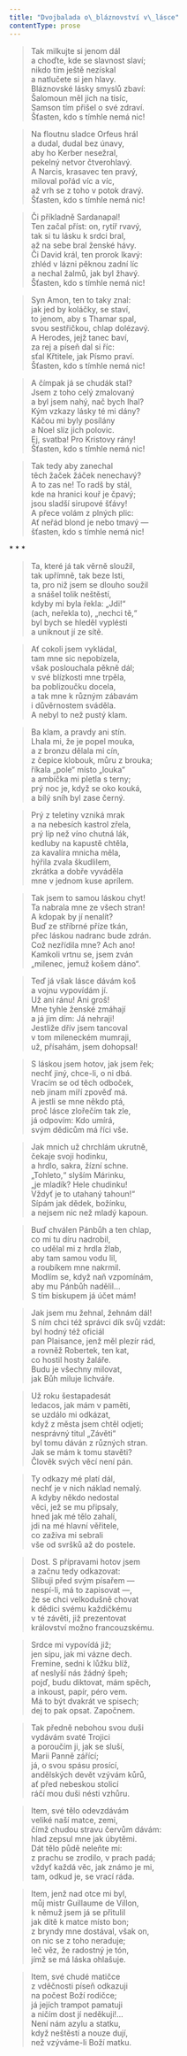 ```yaml
---
title: "Dvojbalada o\_bláznovství v\_lásce"
contentType: prose
---
```


> Tak milkujte si jenom dál  
> a choďte, kde se slavnost slaví;  
> nikdo tím ještě nezískal  
> a natlučete si jen hlavy.  
> Bláznovské lásky smyslů zbaví:  
> Šalomoun měl jich na tisíc,  
> Samson tím přišel o své zdraví.  
> Šťasten, kdo s tímhle nemá nic!

> Na floutnu sladce Orfeus hrál  
> a dudal, dudal bez únavy,  
> aby ho Kerber nesežral,  
> pekelný netvor čtverohlavý.  
> A Narcis, krasavec ten pravý,  
> miloval pořád víc a víc,  
> až vrh se z toho v potok dravý.  
> Šťasten, kdo s tímhle nemá nic!

> Či příkladně Sardanapal!  
> Ten začal příst: on, rytíř rvavý,  
> tak si tu lásku k srdci bral,  
> až na sebe bral ženské hávy.  
> Či David král, ten prorok lkavý:  
> zhléd v lázni pěknou zadní líc  
> a nechal žalmů, jak byl žhavý.  
> Šťasten, kdo s tímhle nemá nic!

> Syn Amon, ten to taky znal:  
> jak jed by koláčky, se staví,  
> to jenom, aby s Thamar spal,  
> svou sestřičkou, chlap dolézavý.  
> A Herodes, jejž tanec baví,  
> za rej a píseň dal si říc:  
> sťal Křtitele, jak Písmo praví.  
> Šťasten, kdo s tímhle nemá nic!

> A čímpak já se chudák stal?  
> Jsem z toho celý zmalovaný  
> a byl jsem nahý, nač bych lhal?  
> Kým vzkazy lásky té mi dány?  
> Káčou mi byly posílány  
> a Noel slíz jich polovic.  
> Ej, svatba! Pro Kristovy rány!  
> Šťasten, kdo s tímhle nemá nic!

> Tak tedy aby zanechal  
> těch žaček žáček nenechavý?  
> A to zas ne! To radš by stál,  
> kde na hranici kouř je čpavý;  
> jsou sladší sirupové šťávy!  
> A přece volám z plných plic:  
> Ať neřád blond je nebo tmavý —  
> šťasten, kdo s tímhle nemá nic!



\* \* \*

> Ta, které já tak věrně sloužil,  
> tak upřímně, tak beze lsti,  
> ta, pro niž jsem se dlouho soužil  
> a snášel tolik neštěstí,  
> kdyby mi byla řekla: „Jdi!“  
> (ach, neřekla to), „nechci tě,“  
> byl bych se hleděl vyplésti  
> a uniknout jí ze sítě.

> Ať cokoli jsem vykládal,  
> tam mne sic nepobízela,  
> však poslouchala pěkně dál;  
> v své blízkosti mne trpěla,  
> ba poblizoučku docela,  
> a tak mne k různým zábavám  
> i důvěrnostem sváděla.  
> A nebyl to než pustý klam.

> Ba klam, a pravdy ani stín.  
> Lhala mi, že je popel mouka,  
> a z bronzu dělala mi cín,  
> z čepice klobouk, můru z brouka;  
> říkala „pole“ místo „louka“  
> a ambíčka mi pletla s terny;  
> prý noc je, když se oko kouká,  
> a bílý sníh byl zase černý.

> Prý z teletiny vzniká mrak  
> a na nebesích kastrol zřela,  
> prý líp než víno chutná lák,  
> kedluby na kapustě chtěla,  
> za kavalíra mnicha měla,  
> hýřila zvala škudlilem,  
> zkrátka a dobře vyváděla  
> mne v jednom kuse aprílem.

> Tak jsem to samou láskou chyt!  
> Ta nabrala mne ze všech stran!  
> A kdopak by jí nenalít?  
> Buď ze stříbrné příze tkán,  
> přec láskou nadranc bude zdrán.  
> Což nezřídila mne? Ach ano!  
> Kamkoli vrtnu se, jsem zván  
> „milenec, jemuž košem dáno“.

> Teď já však lásce dávám koš  
> a vojnu vypovídám jí.  
> Už ani ránu! Ani groš!  
> Mne tyhle ženské zmáhají  
> a já jim dím: Já nehraji!  
> Jestliže dřív jsem tancoval  
> v tom mileneckém mumraji,  
> už, přísahám, jsem dohopsal!

> S láskou jsem hotov, jak jsem řek;  
> nechť jiný, chce-li, o ni dbá.  
> Vracím se od těch odboček,  
> neb jinam míří zpověď má.  
> A jestli se mne někdo ptá,  
> proč lásce zlořečím tak zle,  
> já odpovím: Kdo umírá,  
> svým dědicům má říci vše.

> Jak mnich už chrchlám ukrutně,  
> čekaje svoji hodinku,  
> a hrdlo, sakra, žízní schne.  
> „Tohleto,“ slyším Márinku,  
> „je mladík? Hele chudinku!  
> Vždyť je to utahaný tahoun!“  
> Sípám jak dědek, božínku,  
> a nejsem nic než mladý kapoun.

> Buď chválen Pánbůh a ten chlap,  
> co mi tu díru nadrobil,  
> co udělal mi z hrdla žlab,  
> aby tam samou vodu lil,  
> a roubíkem mne nakrmil.  
> Modlím se, když naň vzpomínám,  
> aby mu Pánbůh nadělil…  
> S tím biskupem já účet mám!

> Jak jsem mu žehnal, žehnám dál!  
> S ním chci též správci dík svůj vzdát:  
> byl hodný též oficiál  
> pan Plaisance, jenž měl plezír rád,  
> a rovněž Robertek, ten kat,  
> co hostil hosty žaláře.  
> Budu je všechny milovat,  
> jak Bůh miluje lichváře.

> Už roku šestapadesát  
> ledacos, jak mám v paměti,  
> se uzdálo mi odkázat,  
> když z města jsem chtěl odjeti;  
> nesprávný titul „Závěti“  
> byl tomu dáván z různých stran.  
> Jak se mám k tomu stavěti?  
> Člověk svých věcí není pán.

> Ty odkazy mé platí dál,  
> nechť je v nich náklad nemalý.  
> A kdyby někdo nedostal  
> věci, jež se mu připsaly,  
> hned jak mé tělo zahalí,  
> jdi na mé hlavní věřitele,  
> co zaživa mi sebrali  
> vše od svršků až do postele.

> Dost. S přípravami hotov jsem  
> a začnu tedy odkazovat:  
> Slibuji před svým písařem —  
> nespí-li, má to zapisovat —,  
> že se chci velkodušně chovat  
> k dědici svému každičkému  
> v té závěti, již prezentovat  
> království možno francouzskému.

> Srdce mi vypovídá již;  
> jen sípu, jak mi vázne dech.  
> Fremine, sedni k lůžku blíž,  
> ať neslyší nás žádný špeh;  
> pojď, budu diktovat, mám spěch,  
> a inkoust, papír, péro vem.  
> Má to být dvakrát ve spisech;  
> dej to pak opsat. Započnem.

> Tak předně nebohou svou duši  
> vydávám svaté Trojici  
> a poroučím ji, jak se sluší,  
> Marii Panně zářící;  
> já, o svou spásu prosící,  
> andělských devět vzývám kůrů,  
> ať před nebeskou stolicí  
> ráčí mou duši nésti vzhůru.

> Item, své tělo odevzdávám  
> veliké naší matce, zemi,  
> čímž chudou stravu červům dávám:  
> hlad zepsul mne jak úbytěmi.  
> Dát tělo půdě neleňte mi:  
> z prachu se zrodilo, v prach padá;  
> vždyť každá věc, jak známo je mi,  
> tam, odkud je, se vrací ráda.

> Item, jenž nad otce mi byl,  
> můj mistr Guillaume de Villon,  
> k němuž jsem já se přitulil  
> jak dítě k matce místo bon;  
> z bryndy mne dostával, však on,  
> on nic se z toho neraduje;  
> leč věz, že radostný je tón,  
> jímž se má láska ohlašuje.

> Item, své chudé matičce  
> z vděčnosti píseň odkazuji  
> na počest Boží rodičce;  
> já jejích trampot pamatuji  
> a ničím dost jí neděkuji!…  
> Není nám azylu a statku,  
> když neštěstí a nouze dují,  
> než vzýváme-li Boží matku.
